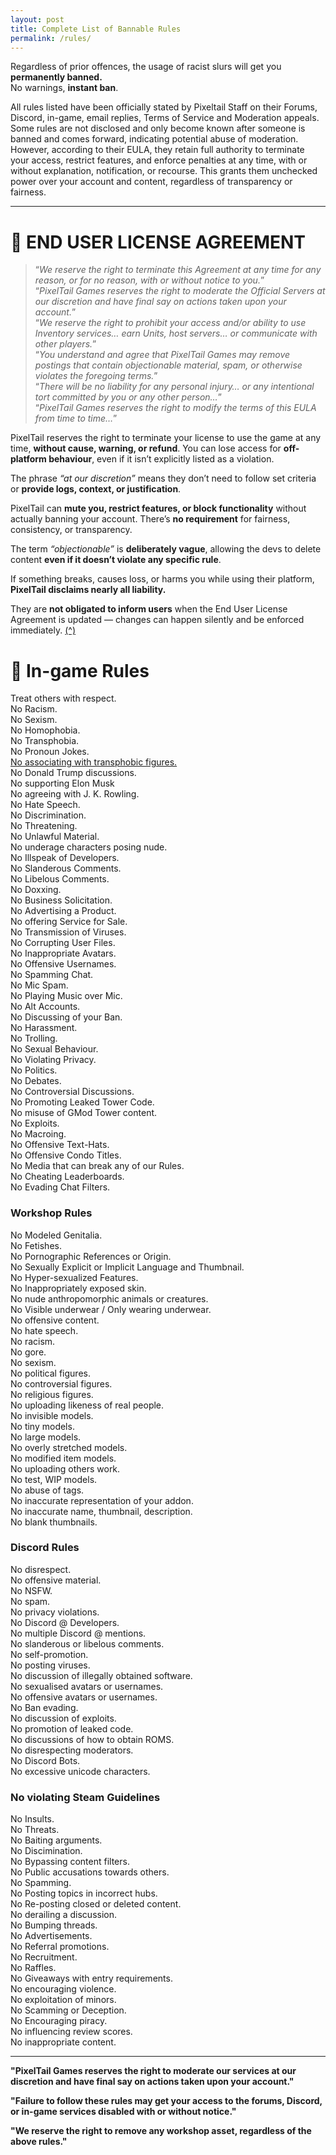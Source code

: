 ```yaml
---
layout: post
title: Complete List of Bannable Rules
permalink: /rules/
---
```


Regardless of prior offences, the usage of racist slurs will get you **permanently banned.** <br>No warnings, **instant ban**.

All rules listed have been officially stated by Pixeltail Staff on their Forums, Discord, in-game, email replies, Terms of Service and Moderation appeals. <br>Some rules are not disclosed and only become known after someone is banned and comes forward, indicating potential abuse of moderation. <br> However, according to their EULA, they retain full authority to terminate your access, restrict features, and enforce penalties at any time, with or without explanation, notification, or recourse. This grants them unchecked power over your account and content, regardless of transparency or fairness.

---

# 📃 END USER LICENSE AGREEMENT

> “_We reserve the right to terminate this Agreement at any time for any
> reason, or for no reason, with or without notice to you._” <br>
> “_PixelTail Games reserves the right to moderate the Official Servers
> at our discretion and have final say on actions taken upon your
> account._”<br>
> “_We reserve the right to prohibit your access and/or ability to use
> Inventory services… earn Units, host servers… or communicate with
> other players._”<br>
> “_You understand and agree that PixelTail Games may remove postings
> that contain objectionable material, spam, or otherwise violates the
> foregoing terms._”<br>
> “_There will be no liability for any personal injury… or any
> intentional tort committed by you or any other person…_”<br>
> “_PixelTail Games reserves the right to modify the terms of this EULA
> from time to time…_”

PixelTail reserves the right to terminate your license to use the game at any time, **without cause, warning, or refund**.
You can lose access for **off-platform behaviour**, even if it isn’t explicitly listed as a violation.

The phrase _“at our discretion”_ means they don’t need to follow set criteria or **provide logs, context, or justification**.

PixelTail can **mute you, restrict features, or block functionality** without actually banning your account. There’s **no requirement** for fairness, consistency, or transparency.

The term _“objectionable”_ is **deliberately vague**, allowing the devs to delete content **even if it doesn’t violate any specific rule**.

If something breaks, causes loss, or harms you while using their platform, **PixelTail disclaims nearly all liability.**

They are **not obligated to inform users** when the End User License Agreement is updated — changes can happen silently and be enforced immediately. [(^)](https://store.steampowered.com/eula/394690_eula_1)



# 📃 In-game Rules

Treat others with respect. <br>
No Racism. <br>
No Sexism. <br>
No Homophobia. <br>
No Transphobia. <br>
No Pronoun Jokes. <br>
[No associating with transphobic figures.](https://i.imgur.com/fBf7xHt.png) <br>
No Donald Trump discussions. <br>
No supporting Elon Musk <br>
No agreeing with J. K. Rowling. <br>
No Hate Speech. <br>
No Discrimination. <br>
No Threatening. <br>
No Unlawful Material. <br>
No underage characters posing nude. <br>
No Illspeak of Developers. <br>
No Slanderous Comments. <br>
No Libelous Comments. <br>
No Doxxing. <br>
No Business Solicitation. <br>
No Advertising a Product. <br>
No offering Service for Sale. <br>
No Transmission of Viruses. <br>
No Corrupting User Files. <br>
No Inappropriate Avatars. <br>
No Offensive Usernames. <br>
No Spamming Chat. <br>
No Mic Spam. <br>
No Playing Music over Mic. <br>
No Alt Accounts. <br>
No Discussing of your Ban. <br>
No Harassment. <br>
No Trolling. <br>
No Sexual Behaviour. <br>
No Violating Privacy. <br>
No Politics. <br>
No Debates. <br>
No Controversial Discussions. <br>
No Promoting Leaked Tower Code. <br>
No misuse of GMod Tower content. <br>
No Exploits. <br>
No Macroing. <br>
No Offensive Text-Hats. <br>
No Offensive Condo Titles. <br>
No Media that can break any of our Rules. <br>
No Cheating Leaderboards. <br>
No Evading Chat Filters. <br>

### Workshop Rules <br>
No Modeled Genitalia. <br>
No Fetishes. <br>
No Pornographic References or Origin. <br>
No Sexually Explicit or Implicit Language and Thumbnail. <br>
No Hyper-sexualized Features. <br>
No Inappropriately exposed skin. <br>
No nude anthropomorphic animals or creatures. <br>
No Visible underwear / Only wearing underwear. <br>
No offensive content. <br>
No hate speech. <br>
No racism. <br>
No gore. <br>
No sexism. <br>
No political figures. <br>
No controversial figures. <br>
No religious figures. <br>
No uploading likeness of real people. <br>
No invisible models. <br>
No tiny models. <br>
No large models. <br>
No overly stretched models. <br>
No modified item models. <br>
No uploading others work. <br>
No test, WIP models. <br>
No abuse of tags. <br>
No inaccurate representation of your addon. <br>
No inaccurate name, thumbnail, description. <br>
No blank thumbnails. <br>

### Discord Rules <br>
No disrespect. <br>
No offensive material. <br>
No NSFW. <br>
No spam. <br>
No privacy violations. <br>
No Discord @ Developers. <br>
No multiple Discord @ mentions. <br>
No slanderous or libelous comments. <br>
No self-promotion. <br>
No posting viruses. <br>
No discussion of illegally obtained software. <br>
No sexualised avatars or usernames. <br>
No offensive avatars or usernames. <br>
No Ban evading. <br>
No discussion of exploits. <br>
No promotion of leaked code. <br>
No discussions of how to obtain ROMS. <br>
No disrespecting moderators. <br>
No Discord Bots. <br>
No excessive unicode characters. <br>

### No violating Steam Guidelines <br>
No Insults. <br>
No Threats. <br>
No Baiting arguments. <br>
No Discimination. <br>
No Bypassing content filters. <br>
No Public accusations towards others. <br>
No Spamming. <br>
No Posting topics in incorrect hubs. <br>
No Re-posting closed or deleted content. <br>
No derailing a discussion. <br>
No Bumping threads. <br>
No Advertisements. <br>
No Referral promotions. <br>
No Recruitment. <br>
No Raffles. <br>
No Giveaways with entry requirements. <br>
No encouraging violence. <br>
No exploitation of minors. <br>
No Scamming or Deception. <br>
No Encouraging piracy. <br>
No influencing review scores. <br>
No inappropriate content.

---

**"PixelTail Games reserves the right to moderate our services at our discretion and have final say on actions taken upon your account."**

**"Failure to follow these rules may get your access to the forums, Discord, or in-game services disabled with or without notice."**

**"We reserve the right to remove any workshop asset, regardless of the above rules."**
